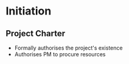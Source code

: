 # Initiation

## Project Charter

- Formally authorises the project's existence
- Authorises PM to procure resources
